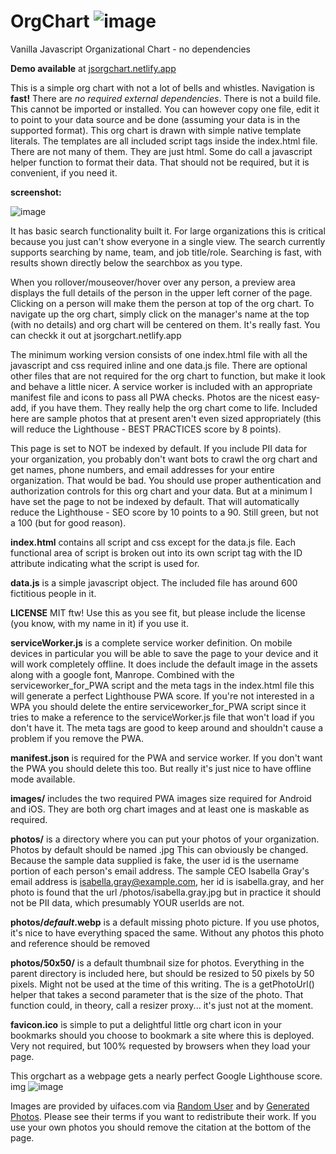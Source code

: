 # OrgChart ![image](https://user-images.githubusercontent.com/277458/219509984-12aaf43c-59b7-4554-8077-342efd60c303.png)

Vanilla Javascript Organizational Chart - no dependencies

**Demo available** at [jsorgchart.netlify.app](jsorgchart.netlify.app)

This is a simple org chart with not a lot of bells and whistles. Navigation is **fast!** There are _no required external dependencies_. There is not a build file.  This cannot be imported or installed.  You can however copy one file, edit it to point to your data source and be done (assuming your data is in the supported format).  This org chart is drawn with simple native template literals.  The templates are all included script tags inside the index.html file.  There are not many of them. They are just html.  Some do call a javascript helper function to format their data.  That should not be required, but it is convenient, if you need it.

**screenshot:**

![image](https://user-images.githubusercontent.com/277458/219505916-63badd3a-9fb5-49b0-b5ed-b29c89ded7c3.png)

It has basic search functionality built it.  For large organizations this is critical because you just can't show everyone in a single view.  The search currently supports searching by name, team, and job title/role.  Searching is fast, with results shown directly below the searchbox as you type.

When you rollover/mouseover/hover over any person, a preview area displays the full details of the person in the upper left corner of the page.  Clicking on a person will make them the person at top of the org chart.  To navigate up the org chart, simply click on the manager's name at the top (with no details) and org chart will be centered on them.  It's really fast.  You can checkk it out at jsorgchart.netlify.app

The minimum working version consists of one index.html file with all the javascript and css required inline and one data.js file. There are optional other files that are not required for the org chart to function, but make it look and behave a little nicer. A service worker is included with an appropriate manifest file and icons to pass all PWA checks.  Photos are the nicest easy-add, if you have them. They really help the org chart come to life. Included here are sample photos that at present aren't even sized appropriately (this will reduce the Lighthouse - BEST PRACTICES score by 8 points).

This page is set to NOT be indexed by default. If you include PII data for your organization, you probably don't want bots to crawl the org chart and get names, phone numbers, and email addresses for your entire organization.  That would be bad.  You should use proper authentication and authorization controls for this org chart and your data.  But at a minimum I have set the page to not be indexed by default. That will automatically reduce the Lighthouse - SEO score by 10 points to a 90. Still green, but not a 100 (but for good reason).



**index.html** contains all script and css except for the data.js file.  Each functional area of script is broken out into its own script tag with the ID attribute indicating what the script is used for.

**data.js** is a simple javascript object.  The included file has around 600 fictitious people in it.

**LICENSE** MIT ftw!  Use this as you see fit, but please include the license (you know, with my name in it) if you use it.  

**serviceWorker.js** is a complete service worker definition.  On mobile devices in particular you will be able to save the page to your device and it will work completely offline.  It does include the default image in the assets along with a google font, Manrope.  Combined with the serviceworker_for_PWA script and the meta tags in the index.html file this will generate a perfect Lighthouse PWA score. If you're not interested in a WPA you should delete the entire serviceworker_for_PWA script since it tries to make a reference to the serviceWorker.js file that won't load if you don't have it.   The meta tags are good to keep around and shouldn't cause a problem if you remove the PWA.

**manifest.json** is required for the PWA and service worker.  If you don't want the PWA you should delete this too.  But really it's just nice to have offline mode available.

**images/** includes the two required PWA images size required for Android and iOS.  They are both org chart images and at least one is maskable as required.

**photos/** is a directory where you can put your photos of your organization.  Photos by default should be named <userID>.jpg  This can obviously be changed.  Because the sample data supplied is fake, the user id is the username portion of each person's email address.  The sample CEO Isabella Gray's email address is isabella.gray@example.com, her id is isabella.gray, and her photo is found that the url /photos/isabella.gray.jpg but in practice it should not be PII data, which presumably YOUR userIds are not.

**photos/_default_.webp** is a default missing photo picture. If you use photos, it's nice to have everything spaced the same. Without any photos this photo and reference should be removed

**photos/50x50/** is a default thumbnail size for photos. Everything in the parent directory is included here, but should be resized to 50 pixels by 50 pixels.  Might not be used at the time of this writing.  The is a getPhotoUrl() helper that takes a second parameter that is the size of the photo.  That function could, in theory, call a resizer proxy... it's just not at the moment.

**favicon.ico** is simple to put a delightful little org chart icon in your bookmarks should you choose to bookmark a site where this is deployed. Very not required, but 100% requested by browsers when they load your page.
  
This orgchart as a webpage gets a nearly perfect Google Lighthouse score.  img ![image](https://user-images.githubusercontent.com/277458/219504959-29042ea5-5d6e-4af6-9303-cfe1577201f2.png)

Images are provided by uifaces.com via [Random User](https://randomuser.me/photos) and by [Generated Photos](https://generated.photos).  Please see their terms if you want to redistribute their work.  If you use your own photos you should remove the citation at the bottom of the page.

